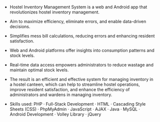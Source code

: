 - Hostel Inventory Management System is a web and Android app that revolutionizes hostel inventory management.​
- Aim to maximize efficiency, eliminate errors, and enable data-driven decisions.​
- Simplifies mess bill calculations, reducing errors and enhancing resident satisfaction.​
- Web and Android platforms offer insights into consumption patterns and stock levels.​
- Real-time data access empowers administrators to reduce wastage and maintain optimal stock levels.​
- The result is an efficient and effective system for managing inventory in a hostel canteen, which can help to streamline hostel operations, improve resident satisfaction, and enhance the efficiency of administrators and wardens in managing inventory.​

- Skills used: PHP · Full-Stack Development · HTML · Cascading Style Sheets (CSS) · PhpMyAdmin · JavaScript · AJAX · Java · MySQL · Android Development · Volley Library · jQuery
